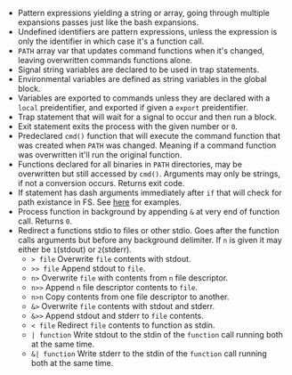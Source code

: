 - Pattern expressions yielding a string or array, going through multiple expansions passes just
like the bash expansions.
- Undefined identifiers are pattern expressions, unless the expression is only the identifier in
which case it's a function call.
- `PATH` array var that updates command functions when it's changed, leaving overwritten commands
functions alone.
- Signal string variables are declared to be used in trap statements.
- Environmental variables are defined as string variables in the global block.
- Variables are exported to commands unless they are declared with a `local` preidentifier, and
exported if given a `export` preidentifier.
- Trap statement that will wait for a signal to occur and then run a block.
- Exit statement exits the process with the given number or `0`.
- Predeclared `cmd()` function that will execute the command function that was created when `PATH`
was changed. Meaning if a command function was overwritten it'll run the original function.
- Functions declared for all binaries in `PATH` directories, may be overwritten but still accessed
by `cmd()`. Arguments may only be strings, if not a conversion occurs. Returns exit code.
- If statement has dash arguments immediately after `if` that will check for path existance in FS.
See [here](http://www.tldp.org/LDP/Bash-Beginners-Guide/html/sect_07_01.html) for examples.
- Process function in background by appending `&` at very end of function call. Returns `0`.
- Redirect a functions stdio to files or other stdio. Goes after the function calls arguments but
before any background delimiter. If `n` is given it may either be `1`(stdout) or `2`(stderr).
  - `> file` Overwrite `file` contents with stdout.
  - `>> file` Append stdout to `file`.
  - `n>` Overwrite `file` with contents from `n` file descriptor.
  - `n>>` Append `n` file descriptor contents to `file`.
  - `n>n` Copy contents from one file descriptor to another.
  - `&>` Overwrite `file` contents with stdout and stderr.
  - `&>>` Append stdout and stderr to `file` contents.
  - `< file` Redirect `file` contents to function as stdin.
  - `| function` Write stdout to the stdin of the `function` call running both at the same time.
  - `&| function` Write stderr to the stdin of the `function` call running both at the same time.
